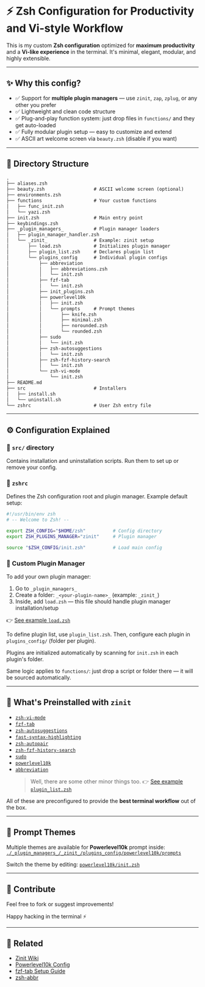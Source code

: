 # ⚡ Zsh Configuration for Productivity and Vi-style Workflow

This is my custom **Zsh configuration** optimized for **maximum productivity** and a **Vi-like experience** in the terminal. It's minimal, elegant, modular, and highly extensible.

---

## ✨ Why this config?

- ✅ Support for **multiple plugin managers** — use `zinit`, `zap`, `zplug`, or any other you prefer
- ✅ Lightweight and clean code structure
- ✅ Plug-and-play function system: just drop files in `functions/` and they get auto-loaded
- ✅ Fully modular plugin setup — easy to customize and extend
- ✅ ASCII art welcome screen via `beauty.zsh` (disable if you want)

---

## 🧩 Directory Structure

```txt
.
├── aliases.zsh
├── beauty.zsh                  # ASCII welcome screen (optional)
├── environments.zsh
├── functions                   # Your custom functions
│   ├── func_init.zsh
│   └── yazi.zsh
├── init.zsh                    # Main entry point
├── keybindings.zsh
├── _plugin_managers_           # Plugin manager loaders
│   ├── plugin_manager_handler.zsh
│   └── _zinit_                 # Example: zinit setup
│       ├── load.zsh            # Initializes plugin manager
│       ├── plugin_list.zsh     # Declares plugin list
│       └── plugins_config      # Individual plugin configs
│           ├── abbreviation
│           │   ├── abbreviations.zsh
│           │   └── init.zsh
│           ├── fzf-tab
│           │   └── init.zsh
│           ├── init_plugins.zsh
│           ├── powerlevel10k
│           │   ├── init.zsh
│           │   └── prompts     # Prompt themes
│           │       ├── knife.zsh
│           │       ├── minimal.zsh
│           │       ├── norounded.zsh
│           │       └── rounded.zsh
│           ├── sudo
│           │   └── init.zsh
│           ├── zsh-autosuggestions
│           │   └── init.zsh
│           ├── zsh-fzf-history-search
│           │   └── init.zsh
│           └── zsh-vi-mode
│               └── init.zsh
├── README.md
├── src                         # Installers
│   ├── install.sh
│   └── uninstall.sh
└── zshrc                       # User Zsh entry file
```

---

## ⚙️ Configuration Explained

### 🔹 `src/` directory

Contains installation and uninstallation scripts. Run them to set up or remove your config.

### 🔹 `zshrc`

Defines the Zsh configuration root and plugin manager. Example default setup:

```zsh
#!/usr/bin/env zsh
# -- Welcome to Zsh! --

export ZSH_CONFIG="$HOME/zsh"          # Config directory
export ZSH_PLUGINS_MANAGER="zinit"     # Plugin manager

source "$ZSH_CONFIG/init.zsh"          # Load main config
```

### 🔹 Custom Plugin Manager

To add your own plugin manager:

1. Go to `_plugin_managers_`
2. Create a folder: `_<your-plugin-name>_` (example: `_zinit_`)
3. Inside, add `load.zsh` — this file should handle plugin manager installation/setup

👉 [See example `load.zsh`](./_plugin_managers_/_zinit_/load.zsh)

To define plugin list, use `plugin_list.zsh`. Then, configure each plugin in `plugins_config/` (folder per plugin).

Plugins are initialized automatically by scanning for `init.zsh` in each plugin's folder.

Same logic applies to `functions/`: just drop a script or folder there — it will be sourced automatically.

---

## 🧠 What's Preinstalled with `zinit`

- [`zsh-vi-mode`](https://github.com/jeffreytse/zsh-vi-mode)
- [`fzf-tab`](https://github.com/Aloxaf/fzf-tab)
- [`zsh-autosuggestions`](https://github.com/zsh-users/zsh-autosuggestions)
- [`fast-syntax-highlighting`](https://github.com/zdharma-continuum/fast-syntax-highlighting)
- [`zsh-autopair`](https://github.com/hlissner/zsh-autopair)
- [`zsh-fzf-history-search`](https://github.com/joshskidmore/zsh-fzf-history-search)
- [`sudo`](https://github.com/ohmyzsh/ohmyzsh/tree/master/plugins/sudo)
- [`powerlevel10k`](https://github.com/romkatv/powerlevel10k)
- [`abbreviation`](https://github.com/olets/zsh-abbr)
  > Well, there are some other minor things too.
  > 👉 [See example `plugin_list.zsh`](./_plugin_managers_/_zinit_/plugin_list.zsh)

All of these are preconfigured to provide the **best terminal workflow** out of the box.

---

## 🎨 Prompt Themes

Multiple themes are available for **Powerlevel10k** prompt inside:
[`./_plugin_managers_/_zinit_/plugins_config/powerlevel10k/prompts`](./_plugin_managers_/_zinit_/plugins_config/powerlevel10k/prompts)

Switch the theme by editing:
[`powerlevel10k/init.zsh`](./_plugin_managers_/_zinit_/plugins_config/powerlevel10k/init.zsh)

---

## 🤝 Contribute

Feel free to fork or suggest improvements!

Happy hacking in the terminal ⚡

---

## 📎 Related

- [Zinit Wiki](https://github.com/zdharma-continuum/zinit/wiki)
- [Powerlevel10k Config](https://github.com/romkatv/powerlevel10k#configuration)
- [fzf-tab Setup Guide](https://github.com/Aloxaf/fzf-tab#readme)
- [zsh-abbr](https://github.com/olets/zsh-abbr)
